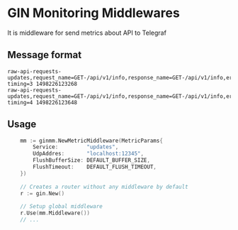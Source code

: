 # GIN Monitoring Middlewares 

It is middleware for send metrics about API to Telegraf

## Message format

    raw-api-requests-updates,request_name=GET-/api/v1/info,response_name=GET-/api/v1/info,error_code=200 timing=3 1498226123268
    raw-api-requests-updates,request_name=GET-/api/v1/info,response_name=GET-/api/v1/info,error_code=200 timing=4 1498226123648

## Usage 

```go
    mm := ginmm.NewMetricMiddleware(MetricParams{
        Service:         "updates",
        UdpAddres:       "localhost:12345",
        FlushBufferSize: DEFAULT_BUFFER_SIZE,
        FlushTimeout:    DEFAULT_FLUSH_TIMEOUT,
    })
    
    // Creates a router without any middleware by default
    r := gin.New()
    
    // Setup global middleware
    r.Use(mm.Middleware())
    // ...
```